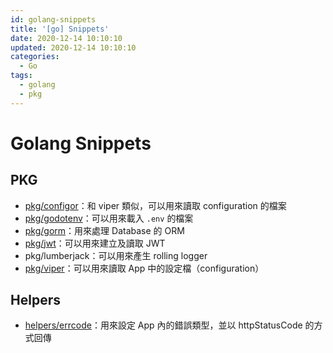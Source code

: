 ```yaml
---
id: golang-snippets
title: '[go] Snippets'
date: 2020-12-14 10:10:10
updated: 2020-12-14 10:10:10
categories:
  - Go
tags:
  - golang
  - pkg
---
```


# Golang Snippets

## PKG

- [pkg/configor](https://github.com/pjchender/go-snippets/tree/master/pkg/configor)：和 viper 類似，可以用來讀取 configuration 的檔案
- [pkg/godotenv](https://github.com/pjchender/go-snippets/tree/master/pkg/godotenv)：可以用來載入 `.env` 的檔案
- [pkg/gorm](https://github.com/pjchender/go-snippets/tree/master/pkg/gorm)：用來處理 Database 的 ORM
- [pkg/jwt](https://github.com/pjchender/go-snippets/tree/master/pkg/jwt)：可以用來建立及讀取 JWT
- pkg/lumberjack：可以用來產生 rolling logger
- [pkg/viper](https://github.com/pjchender/go-snippets/tree/master/pkg/viper)：可以用來讀取 App 中的設定檔（configuration）

## Helpers

- [helpers/errcode](https://github.com/pjchender/go-snippets/tree/master/helpers/errcode)：用來設定 App 內的錯誤類型，並以 httpStatusCode 的方式回傳
